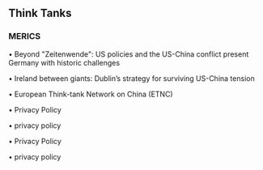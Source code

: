 ## Think Tanks

### MERICS

• Beyond "Zeitenwende": US policies and the US-China conflict present Germany with historic challenges

• Ireland between giants: Dublin’s strategy for surviving US-China tension

• European Think-tank Network on China (ETNC)

• Privacy Policy

• privacy policy

• Privacy Policy

• privacy policy

